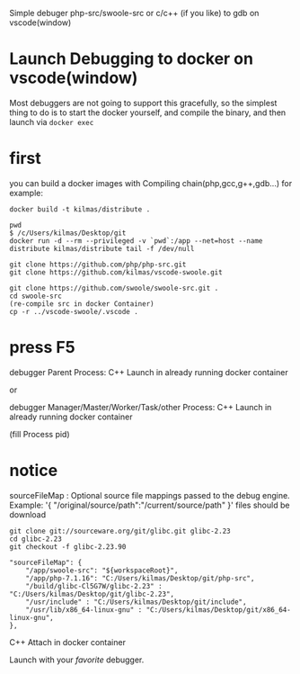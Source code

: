 Simple debuger php-src/swoole-src or c/c++ (if you like) to gdb on vscode(window)

# Launch Debugging to docker on vscode(window)

Most debuggers are not going to support this gracefully, so the simplest thing to do is to
start the docker yourself, and compile the binary, and then launch via `docker exec`

# first
 you can build a docker images with Compiling chain(php,gcc,g++,gdb...)
 for example:
```
docker build -t kilmas/distribute .

```

```
pwd 
$ /c/Users/kilmas/Desktop/git
docker run -d --rm --privileged -v `pwd`:/app --net=host --name distribute kilmas/distribute tail -f /dev/null

git clone https://github.com/php/php-src.git
git clone https://github.com/kilmas/vscode-swoole.git

git clone https://github.com/swoole/swoole-src.git .
cd swoole-src
(re-compile src in docker Container)
cp -r ../vscode-swoole/.vscode .

```

# press F5

debugger Parent Process:
C++ Launch in already running docker container

or

debugger Manager/Master/Worker/Task/other Process:
C++ Launch in already running docker container

(fill Process pid)

# notice

sourceFileMap : Optional source file mappings passed to the debug engine. Example: '{ "/original/source/path":"/current/source/path" }'
files should be download

```
git clone git://sourceware.org/git/glibc.git glibc-2.23
cd glibc-2.23
git checkout -f glibc-2.23.90

"sourceFileMap": {
    "/app/swoole-src": "${workspaceRoot}",
    "/app/php-7.1.16": "C:/Users/kilmas/Desktop/git/php-src",
    "/build/glibc-Cl5G7W/glibc-2.23" : "C:/Users/kilmas/Desktop/git/glibc-2.23",
    "/usr/include" : "C:/Users/kilmas/Desktop/git/include",
    "/usr/lib/x86_64-linux-gnu" : "C:/Users/kilmas/Desktop/git/x86_64-linux-gnu",
},
```

C++ Attach in docker container

Launch with your *favorite* debugger.

